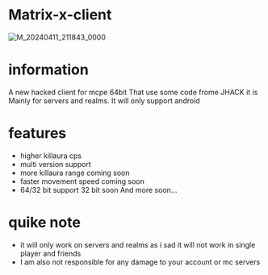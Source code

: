 # Matrix-x-client
![M_20240411_211843_0000](https://github.com/John220099/Matrix-x-client/assets/148237962/28fc49f0-fd8e-4454-8b49-11bd2732186f)

# information 
A new hacked client for mcpe 64bit 
That use some code frome JHACK it is
Mainly for servers and realms.
It will only support android 

# features
* higher killaura cps
* multi version support
* more killaura range coming soon
* faster movement speed coming soon
* 64/32 bit support 32 bit soon
And more soon...

# quike note
* it will only work on servers and realms as i sad it will not work in single player and friends
* I am also not responsible for any damage to your account or mc servers
